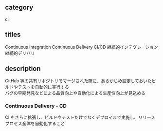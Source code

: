 ## category

ci

## titles

Continuous Integration
Continuous Delivery
CI/CD
継続的インテグレーション
継続的デリバリ

## description

GitHub 等の共有リポジトリでマージされた際に、あらかじめ設定しておいたビルドやテストを自動的に実行する  
バグの早期発見などによる品質向上や自動化による生産性向上が見込める

### Continuous Delivery - CD

CI をさらに拡張し、ビルドやテストだけでなくデプロイまで実施し、リリースプロセス全体を自動化すること
